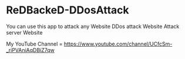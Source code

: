 # ReDBackeD-DDosAttack

You can use this app to attack any Website
DDos attack Website
Attack server Website

My YouTube Channel = https://www.youtube.com/channel/UCfcSm-_riPVAniAqDBiZ7qw
